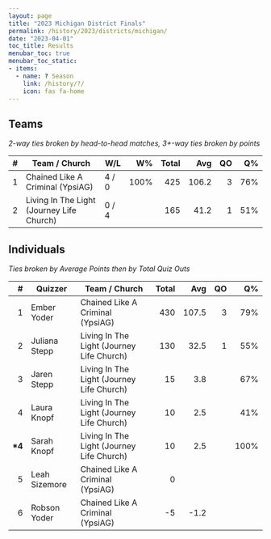 ```yaml
---
layout: page
title: "2023 Michigan District Finals"
permalink: /history/2023/districts/michigan/
date: "2023-04-01"
toc_title: Results
menubar_toc: true
menubar_toc_static:
- items:
  - name: ? Season
    link: /history/?/
    icon: fas fa-home
---
```


## Teams

*2-way ties broken by head-to-head matches, 3+-way ties broken by points*

| # | Team / Church                             | W/L   | W%   | Total | Avg   | QO | Q%  |
|--:|-------------------------------------------|-------|-----:|------:|------:|---:|----:|
| 1 | Chained Like A Criminal (YpsiAG)          | 4 / 0 | 100% | 425   | 106.2 | 3  | 76% |
| 2 | Living In The Light (Journey Life Church) | 0 / 4 |      | 165   | 41.2  | 1  | 51% |

## Individuals

*Ties broken by Average Points then by Total Quiz Outs*

| #       | Quizzer       | Team / Church                             | Total | Avg   | QO | Q%   |
|--------:|---------------|-------------------------------------------|------:|------:|---:|-----:|
| 1       | Ember Yoder   | Chained Like A Criminal (YpsiAG)          | 430   | 107.5 | 3  | 79%  |
| 2       | Juliana Stepp | Living In The Light (Journey Life Church) | 130   | 32.5  | 1  | 55%  |
| 3       | Jaren Stepp   | Living In The Light (Journey Life Church) | 15    | 3.8   |    | 67%  |
| 4       | Laura Knopf   | Living In The Light (Journey Life Church) | 10    | 2.5   |    | 41%  |
| **\*4** | Sarah Knopf   | Living In The Light (Journey Life Church) | 10    | 2.5   |    | 100% |
| 5       | Leah Sizemore | Chained Like A Criminal (YpsiAG)          | 0     |       |    |      |
| 6       | Robson Yoder  | Chained Like A Criminal (YpsiAG)          | -5    | -1.2  |    |      |
